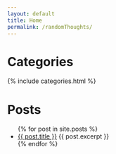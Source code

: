 ```yaml
---
layout: default
title: Home
permalink: /randomThoughts/
---
```



# Categories

{% include categories.html %}

# Posts

<ul>
  {% for post in site.posts %}
    <li>
      <a href="{{ post.url }}">{{ post.title }}</a>
      {{ post.excerpt }}
    </li>
  {% endfor %}
</ul>


